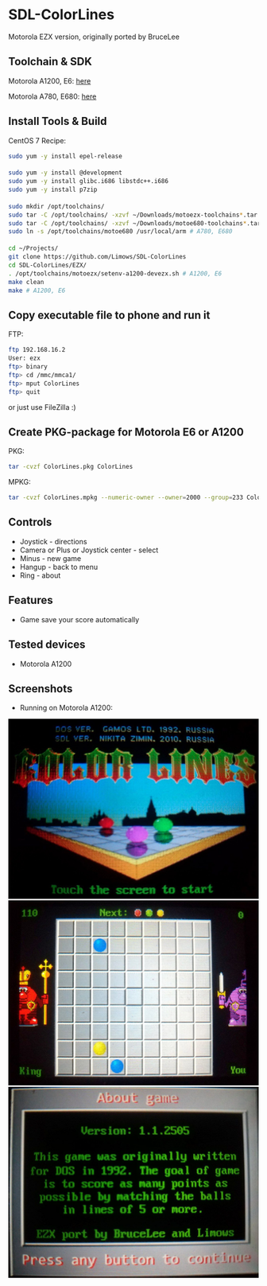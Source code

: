 # SDL-ColorLines

Motorola EZX version, originally ported by BruceLee

## Toolchain & SDK

Motorola A1200, E6: [here](http://www.mediafire.com/?meqnmgujgjq)

Motorola A780, E680: [here](https://code.google.com/archive/p/moto-e680-develop/downloads)

## Install Tools & Build

CentOS 7 Recipe:

```sh
sudo yum -y install epel-release

sudo yum -y install @development
sudo yum -y install glibc.i686 libstdc++.i686
sudo yum -y install p7zip

sudo mkdir /opt/toolchains/
sudo tar -C /opt/toolchains/ -xzvf ~/Downloads/motoezx-toolchains*.tar.gz* # A1200, E6
sudo tar -C /opt/toolchains/ -xzvf ~/Downloads/motoe680-toolchains*.tar.gz* # A780, E680
sudo ln -s /opt/toolchains/motoe680 /usr/local/arm # A780, E680

cd ~/Projects/
git clone https://github.com/Limows/SDL-ColorLines
cd SDL-ColorLines/EZX/
. /opt/toolchains/motoezx/setenv-a1200-devezx.sh # A1200, E6
make clean
make # A1200, E6
```

## Copy executable file to phone and run it

FTP:

```sh
ftp 192.168.16.2
User: ezx
ftp> binary
ftp> cd /mmc/mmca1/
ftp> mput ColorLines
ftp> quit
```
or just use FileZilla :)

## Create PKG-package for Motorola E6 or A1200

PKG:

```sh
tar -cvzf ColorLines.pkg ColorLines
```

MPKG:

```sh
tar -cvzf ColorLines.mpkg --numeric-owner --owner=2000 --group=233 ColorLines
```

## Controls

 - Joystick - directions
 - Camera or Plus or Joystick center - select
 - Minus - new game
 - Hangup - back to menu
 - Ring - about

## Features

 - Game save your score automatically

## Tested devices

 - Motorola A1200

## Screenshots

- Running on Motorola A1200:

![EZX_title](screenshots/title.jpg)
![EZX_game](screenshots/game.jpg)
![EZX_about](screenshots/about.jpg)
